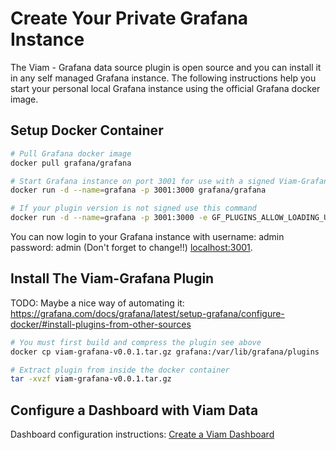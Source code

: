 # Create Your Private Grafana Instance

The Viam - Grafana data source plugin is open source and you can install it in any self managed Grafana instance.
The following instructions help you start your personal local Grafana instance using the official Grafana docker image.

## Setup Docker Container

```bash
# Pull Grafana docker image
docker pull grafana/grafana

# Start Grafana instance on port 3001 for use with a signed Viam-Grafana plugin
docker run -d --name=grafana -p 3001:3000 grafana/grafana

# If your plugin version is not signed use this command
docker run -d --name=grafana -p 3001:3000 -e GF_PLUGINS_ALLOW_LOADING_UNSIGNED_PLUGINS=viam-viam-datasource grafana/grafana
```

You can now login to your Grafana instance with username: admin password: admin (Don't forget to change!!) [localhost:3001](http://localhost:3001).

## Install The Viam-Grafana Plugin

TODO: Maybe a nice way of automating it: https://grafana.com/docs/grafana/latest/setup-grafana/configure-docker/#install-plugins-from-other-sources

```bash
# You must first build and compress the plugin see above
docker cp viam-grafana-v0.0.1.tar.gz grafana:/var/lib/grafana/plugins

# Extract plugin from inside the docker container
tar -xvzf viam-grafana-v0.0.1.tar.gz
```

## Configure a Dashboard with Viam Data

Dashboard configuration instructions: [Create a Viam Dashboard](configure-dashboard.md)


